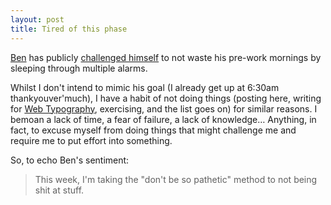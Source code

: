 ```yaml
---
layout: post
title: Tired of this phase
---
```

[Ben][Ben Ward] has publicly [challenged himself][Ben Tired of this
phase] to not waste his pre-work mornings by sleeping through multiple
alarms.

Whilst I don't intend to mimic his goal (I already get up at 6:30am
thankyouver'much), I have a habit of not doing things (posting here,
writing for [Web Typography][], exercising, and the list goes on) for
similar reasons. I bemoan a lack of time, a fear of failure, a lack of
knowledge… Anything, in fact, to excuse myself from doing things that
might challenge me and require me to put effort into something.

So, to echo Ben's sentiment:

> This week, I'm taking the "don't be so pathetic" method to not being
> shit at stuff.

[Ben Ward]: http://ben-ward.co.uk/ "Ben Ward"
[Ben Tired of this phase]: http://ben-ward.co.uk/journal/getting-up/ "'Tired of this phase' by Ben Ward"
[Web Typography]: http://webtypography.net/

